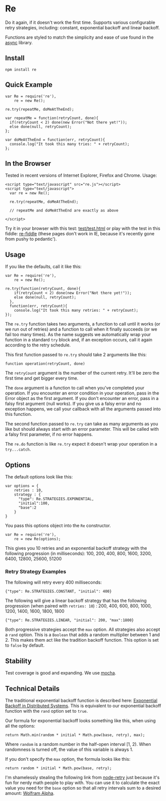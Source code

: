 # Re

Do it again, if it doesn't work the first time. Supports various configurable
retry strategies, including: constant, exponential backoff and linear backoff.

Functions are styled to match the simplicity and ease of use found in the [async](https://github.com/caolan/async)
 library.

## Install

    npm install re


## Quick Example

    var Re = require('re'),
        re = new Re();

    re.try(repeatMe, doMeAtTheEnd);

    var repeatMe = function(retryCount, done){
      if(retryCount < 2) done(new Error("Not there yet!"));
      else done(null, retryCount);
    };

    var doMeAtTheEnd = function(err, retryCount){
      console.log("It took this many tries: " + retryCount);
    };

## In the Browser
Tested in recent versions of Internet Explorer, Firefox and Chrome. Usage:

    <script type="text/javascript" src="re.js"></script>
    <script type="text/javascript">
      var re = new Re();

      re.try(repeatMe, doMeAtTheEnd);
      
      // repeatMe and doMeAtTheEnd are exactly as above

    </script>

Try it in your browser with this test: [test/test.html](http://htmlpreview.github.com/?https://github.com/waylonflinn/re/blob/master/test/test.html) or play with the test in this fiddle: [re-fiddle](http://jsfiddle.net/7C26s/1/embedded/result/) (these pages don't work in IE, because it's recently gone from pushy to pedantic').

## Usage

If you like the defaults, call it like this:

    var Re = require('re'),
        re = new Re();

    re.try(function(retryCount, done){
        if(retryCount < 2) done(new Error("Not there yet!"));
        else done(null, retryCount);
      },
      function(err, retryCount){
        console.log("It took this many retries: " + retryCount);
    });


The `re.try` function takes two arguments, a function to call until it works
(or we run out of retries) and a function to call when it finally succeeds (or
we fail too many times).
As the name suggests we automatically wrap your function in a standard `try`
block and, if an exception occurs, call it again according to the retry schedule.

This first function passed to `re.try` should take 2 arguments like this:

    function operation(retryCount, done)

The `retryCount` argument is the number of the current retry. It'll be zero the first time 
and get bigger every time.

The `done` argument is a function to call when you've completed your operation.
If you encounter an error condition in your operation, pass in the Error object
as the first argument. If you don't encounter an error, pass in a falsy first
argument (null works). If you give us a falsy error and no exception happens,
we call your callback with all the arguments passed into this function.

The second function passed to `re.try` can take as many arguments as you like but
should always start with an error parameter. This will be called with a falsy first
parameter, if no error happens.

The `re.do` function is like `re.try` expect it doesn't wrap your operation in
a `try...catch`.

## Options

The default options look like this:

    var options = {
        retries : 10,
        strategy : {
          "type": Re.STRATEGIES.EXPONENTIAL,
          "initial":100,
          "base":2
        }
    }

You pass this options object into the `Re` constructor.

    var Re = require('re'),
        re = new Re(options);

This gives you 10 retries and an exponential backoff strategy with the following progression (in milliseconds): 100, 200,
400, 800, 1600, 3200, 6400, 12800, 25600, 51200

### Retry Strategy Examples

The following will retry every 400 milliseconds:

    {"type": Re.STRATEGIES.CONSTANT, "initial": 400}

The following will give a linear backoff strategy that has the following progression (when paired with `retries: 10`) : 200, 400, 600, 800, 1000, 1200, 1400, 1600, 1800, 1800

    {"type": Re.STRATEGIES.LINEAR, "initial": 200, "max":1800}

Both progressive strategies accept the `max` option.  All strategies also accept a
`rand` option. This is a `Boolean` that adds a random multiplier between 1 and 2.
This makes them act like the tradition backoff function. This option is set to `false` by default.

## Stability

Test coverage is good and expanding. We use [mocha](http://visionmedia.github.com/mocha/). 

## Technical Details

The traditional exponential backoff function is described here:
[Exponential Backoff in Distributed Systems](http://dthain.blogspot.com/2009/02/exponential-backoff-in-distributed.html).
This is equivalent to our exponential backoff function with the `rand` option set to `true`.

Our formula for exponential backoff looks something like this, when using all the options:

    return Math.min(random * initial * Math.pow(base, retry), max);

Where `random` is a random number in the half-open interval [1, 2). When randomness is turned off,
the value of this variable is always 1.

If you don't specify the `max` option, the formula looks like this:

    return random * initial * Math.pow(base, retry);


I'm shamelessly stealing the following link from [node-retry](https://github.com/tim-kos/node-retry)
just because it's fun for nerdy math people to play with.
You can use it to calculate the exact value you need for the `base` option so that all
retry intervals sum to a desired amount: [Wolfram Alpha](http://www.wolframalpha.com/input/?i=Sum%5B100*x%5Ek%2C+%7Bk%2C+0%2C+9%7D%5D+%3D+30+*+1000).
